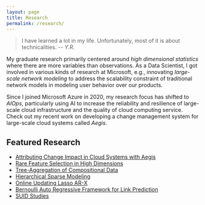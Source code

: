 ```yaml
---
layout: page
title: Research
permalink: /research/
---
```


<!--- {% include image_caption.html url="/images/comic_causal.png" caption="Comic from xkcd.com" width_perc=35 align="right" %} --->

> I have learned a lot in my life. Unfortunately, most of it is about technicalities.
> -- <cite>Y.R.</cite>

My graduate research primarily centered around *high dimensional statistics* where there are more variables than observations. As a Data Scientist, I got involved in various kinds of research at Microsoft, e.g., innovating *large-scale network modeling* to address the scalability constraint of traditional network models in modeling user behavior over our products. 

Since I joined Microsoft Azure in 2020, my research focus has shifted to *AIOps*, particularly using AI to increase the reliability and resilience of large-scale cloud infrastructure and the quality of cloud computing service. Check out my recent work on developing a change management system for large-scale cloud systems called *Aegis*.

## Featured Research
- [Attributing Change Impact in Cloud Systems with Aegis](https://yanxht.github.io/research/aegis/)
- [Rare Feature Selection in High Dimensions](https://yanxht.github.io/research/rare/)
- [Tree-Aggregation of Compositional Data](https://yanxht.github.io/research/trac/)
- [Hierarchical Sparse Modeling](https://yanxht.github.io/research/hsm/)
- [Online Updating Lasso AR-X](https://yanxht.github.io/research/lassoarx/)
- [Bernoulli Auto Regressive Framework for Link Prediction](https://yanxht.github.io/research/bar/)
- [SUID Studies](https://yanxht.github.io/research/other/)
